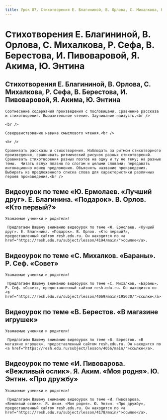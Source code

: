 ```yaml
---
title: Урок 87. Стихотворения Е. Благининой, В. Орлова, С. Михалкова, Р. Сефа, В. Берестова, И. Пивоваровой, Я. Акима, Ю. Энтина
---
```


# Стихотворения Е. Благининой, В. Орлова, С. Михалкова, Р. Сефа, В. Берестова, И. Пивоваровой, Я. Акима, Ю. Энтина

## Стихотворения Е. Благининой, В. Орлова, С. Михалкова, Р. Сефа, В. Берестова, И. Пивоваровой, Я. Акима, Ю. Энтина

<p>
	Соотнесение содержания произведения с пословицами. Сравнение рассказа и стихотворения. Выразительное чтение. Заучивание наизусть.<br /> 
</p>
<p>
	<br /> 
</p>
<p>
	Совершенствование навыка смыслового чтения.<br /> 
</p>
<p>
	<br /> 
</p>
<p>
	Сравнивать рассказы и стихотворения. Наблюдать за ритмом стихотворного произведения, сравнивать ритмический рисунок разных стихотворений. Сравнивать стихотворения разных поэтов на одну и ту же тему; на разные темы.  Читать вслух плавно по слогам и целыми словами; передавать интонационно конец предложения. Объяснять название произведения. Выбирать из предложенного списка слова для характеристики различных героев произведения.<br />
</p>

## Видеоурок по теме «Ю. Ермолаев. «Лучший друг». Е. Благинина. «Подарок». В. Орлов. «Кто первый?»

<p>
	Уважаемые ученики и родители!  
</p>
<p>
	 Предлагаем Вашему вниманию видеоурок по теме «Ю. Ермолаев. «Лучший друг». Е. Благинина. «Подарок». В. Орлов. «Кто первый?», предоставленный сайтом resh.edu.ru. Он находится по <a href="https://resh.edu.ru/subject/lesson/4194/main/">ссылке</a>.
</p>

## Видеоурок по теме «С. Михалков. «Бараны». Р. Сеф. «Совет»

<p>
	Уважаемые ученики и родители!  
</p>
<p>
	 Предлагаем Вашему вниманию видеоурок по теме «С. Михалков. «Бараны». Р. Сеф. «Совет», предоставленный сайтом resh.edu.ru. Он находится по <a href="https://resh.edu.ru/subject/lesson/4069/main/195630/">ссылке</a>.
</p>

## Видеоурок по теме «В. Берестов. «В магазине игрушек»

<p>
	Уважаемые ученики и родители!  
</p>
<p>
	 Предлагаем Вашему вниманию видеоурок по теме «В. Берестов. «В магазине игрушек», предоставленный сайтом resh.edu.ru. Он находится по <a href="https://resh.edu.ru/subject/lesson/4056/main/">ссылке</a>.
</p>

## Видеоурок по теме «И. Пивоварова. «Вежливый ослик». Я. Аким. «Моя родня». Ю. Энтин. «Про дружбу»

<p>
	Уважаемые ученики и родители!  
</p>
<p>
	 Предлагаем Вашему вниманию видеоурок по теме «И. Пивоварова. «Вежливый ослик». Я. Аким. «Моя родня». Ю. Энтин. «Про дружбу», предоставленный сайтом resh.edu.ru. Он находится по <a href="https://resh.edu.ru/subject/lesson/4178/main/">ссылке</a>.
</p>